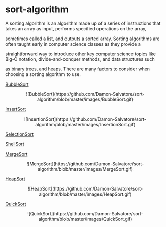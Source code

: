 # sort-algorithm

A sorting algorithm is an algorithm made up of a series of instructions that takes an array as input, performs specified operations on the array,

sometimes called a list, and outputs a sorted array. Sorting algorithms are often taught early in computer science classes as they provide a

straightforward way to introduce other key computer science topics like Big-O notation, divide-and-conquer methods, and data structures such

as binary trees, and heaps. There are many factors to consider when choosing a sorting algorithm to use.

[BubbleSort](https://github.com/Damon-Salvatore/sort-algorithm/blob/master/SortAlgorithm/BubbleSortAlgorithm.cs)

<p align="center">
![BubbleSort](https://github.com/Damon-Salvatore/sort-algorithm/blob/master/images/BubbleSort.gif)
</p>

[InsertSort](https://github.com/Damon-Salvatore/sort-algorithm/blob/master/SortAlgorithm/InsertSortAlgorithm.cs)

<p align="center">
![InsertionSort](https://github.com/Damon-Salvatore/sort-algorithm/blob/master/images/InsertionSort.gif)
</p>

[SelectionSort](https://github.com/Damon-Salvatore/sort-algorithm/blob/master/SortAlgorithm/SelectionSortAlgorithm.cs)

[ShellSort](https://github.com/Damon-Salvatore/sort-algorithm/blob/master/SortAlgorithm/ShellSortAlgorithm.cs)

[MergeSort](https://github.com/Damon-Salvatore/sort-algorithm/blob/master/SortAlgorithm/MergeSortAlgorithm.cs)

<p align="center">
![MergeSort](https://github.com/Damon-Salvatore/sort-algorithm/blob/master/images/MergeSort.gif)
</p>

[HeapSort](https://github.com/Damon-Salvatore/sort-algorithm/blob/master/SortAlgorithm/HeapSortAlgorithm.cs)

<p align="center">
![HeapSort](https://github.com/Damon-Salvatore/sort-algorithm/blob/master/images/HeapSort.gif)
</p>

[QuickSort](https://github.com/Damon-Salvatore/sort-algorithm/blob/master/SortAlgorithm/QuickSortAlgorithm.cs)

<p align="center">
![QuickSort](https://github.com/Damon-Salvatore/sort-algorithm/blob/master/images/QuickSort.gif)
</p>
